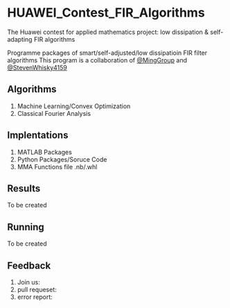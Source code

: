 # HUAWEI_Contest_FIR_Algorithms
The Huawei contest for applied mathematics project: low dissipation &amp; self-adapting FIR algorithms

Programme packages of smart/self-adjusted/low dissipatioin FIR filter algorithms
This program is a collaboration of
[@MingGroup](https://github.com/MingGroup)
and 
[@StevenWhisky4159](https://github.com/StevenWhisky4159)

## Algorithms
1. Machine Learning/Convex Optimization
2. Classical Fourier Analysis

## Implentations
1. MATLAB Packages
2. Python Packages/Soruce Code
3. MMA Functions file .nb/.whl

## Results
To be created

## Running
To be created

## Feedback
1. Join us:
2. pull requeset:
3. error report:

